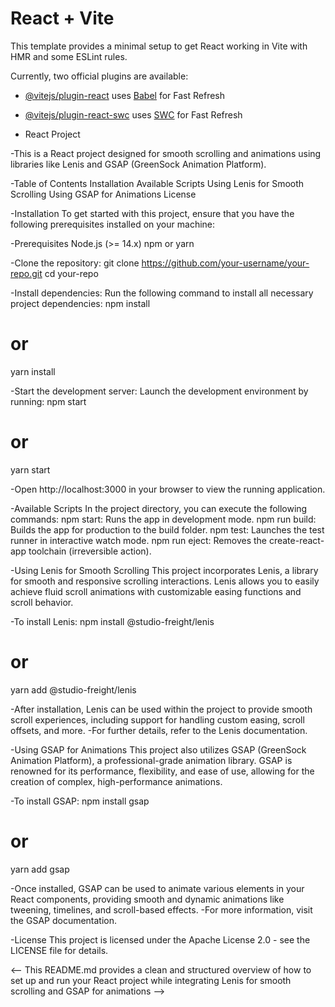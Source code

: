 # React + Vite

This template provides a minimal setup to get React working in Vite with HMR and some ESLint rules.

Currently, two official plugins are available:

- [@vitejs/plugin-react](https://github.com/vitejs/vite-plugin-react/blob/main/packages/plugin-react/README.md) uses [Babel](https://babeljs.io/) for Fast Refresh
- [@vitejs/plugin-react-swc](https://github.com/vitejs/vite-plugin-react-swc) uses [SWC](https://swc.rs/) for Fast Refresh

- React Project

-This is a React project designed for smooth scrolling and animations using libraries like Lenis and GSAP (GreenSock Animation Platform).

-Table of Contents
  Installation
  Available Scripts
  Using Lenis for Smooth Scrolling
  Using GSAP for Animations
  License

-Installation
  To get started with this project, ensure that you have the following prerequisites installed on your machine:

-Prerequisites
  Node.js (>= 14.x)
  npm or yarn

-Clone the repository:
  git clone https://github.com/your-username/your-repo.git
  cd your-repo

-Install dependencies: Run the following command to install all necessary project dependencies:
  npm install
  # or
  yarn install

-Start the development server: Launch the development environment by running:
  npm start
  # or
  yarn start

-Open http://localhost:3000 in your browser to view the running application.

-Available Scripts
  In the project directory, you can execute the following commands:
      npm start: Runs the app in development mode.
      npm run build: Builds the app for production to the build folder.
      npm test: Launches the test runner in interactive watch mode.
      npm run eject: Removes the create-react-app toolchain (irreversible action).

-Using Lenis for Smooth Scrolling
  This project incorporates Lenis, a library for smooth and responsive scrolling interactions. Lenis allows you to easily achieve fluid scroll animations with         customizable easing functions and scroll behavior.

-To install Lenis:
  npm install @studio-freight/lenis
  # or
  yarn add @studio-freight/lenis

-After installation, Lenis can be used within the project to provide smooth scroll experiences, including support for handling custom easing, scroll offsets, and more.
-For further details, refer to the Lenis documentation.

-Using GSAP for Animations
  This project also utilizes GSAP (GreenSock Animation Platform), a professional-grade animation library. GSAP is renowned for its performance, flexibility, and ease of use, allowing for the creation of complex, high-performance animations.

-To install GSAP:
  npm install gsap
  # or
  yarn add gsap

-Once installed, GSAP can be used to animate various elements in your React components, providing smooth and dynamic animations like tweening, timelines, and scroll-based effects.
-For more information, visit the GSAP documentation.

-License
  This project is licensed under the Apache License 2.0 - see the LICENSE file for details.

<--  This README.md provides a clean and structured overview of how to set up and run your React project while integrating Lenis for smooth scrolling and GSAP for animations  -->





